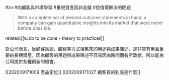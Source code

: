 #zn #向顧客與市場學習 #重視資產而非金錢 #找值得解決的問題 

> With a complete set of desired outcome statements in hand, a company can gain quantitative insights into its market that were never before possible.

related:[[《Job to be done - theory to practice》]]

對公司而言，從顧客訪談、觀察等方式搜集來的用途與成果陳述，是非常有用且重要的長期資產。因為顧客的用題與成果陳述不容易因為時間而有所改變，所以能為公司提供各種創新的機會。

[[202009171009 產品定位]]
[[202009171027 顧客買的到底是什麼]]